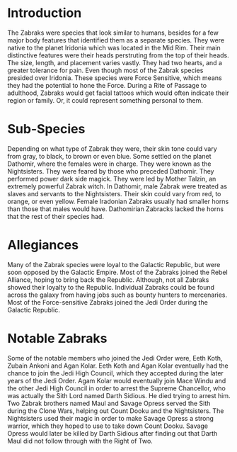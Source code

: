 # Introduction
The Zabraks were species that look similar to humans, besides for a few major body features that identified them as a separate species.
They were native to the planet Iridonia which was located in the Mid Rim.
Their main distinctive features were their heads perstruting from the top of their heads.
The size, length, and placement varies vastly.
They had two hearts, and a greater tolerance for pain.
Even though most of the Zabrak species presided over Iridonia.
These species were Force Sensitive, which means they had the potential to hone the Force.
During a Rite of Passage to adulthood, Zabraks would get facial tattoos which would often indicate their region or family.
Or, it could represent something personal to them.

# Sub-Species
Depending on what type of Zabrak they were, their skin tone could vary from gray, to black, to brown or even blue.
Some settled on the planet Dathomir, where the females were in charge.
They were known as the Nightsisters.
They were feared by those who preceded Dathomir.
They performed power dark side magick.
They were led by Mother Talzin, an extremely powerful Zabrak witch.
In Dathomir, male Zabrak were treated as slaves and servants to the Nightsisters.
Their skin could vary from red, to orange, or even yellow.
Female Iradonian Zabraks usually had smaller horns than those that males would have.
Dathomirian Zabracks lacked the horns that the rest of their species had.



# Allegiances
Many of the Zabrak species were loyal to the Galactic Republic, but were soon opposed by the Galactic Empire.
Most of the Zabraks joined the Rebel Alliance, hoping to bring back the Republic.
Although, not all Zabraks showed their loyalty to the Republic.
Individual Zabraks could be found across the galaxy from having jobs such as bounty hunters to mercenaries.
Most of the Force-sensitive Zabraks joined the Jedi Order during the Galactic Republic.



# Notable Zabraks
Some of the notable members who joined the Jedi Order were, Eeth Koth, Zubain Ankoni and Agan Kolar.
Eeth Koth and Agan Kolar eventually had the chance to join the Jedi High Council, which they accepted during the later years of the Jedi Order.
Agam Kolar would eventually join Mace Windu and the other Jedi High Council in order to arrest the Supreme Chancellor, who was actually the Sith Lord named Darth Sidious.
He died trying to arrest him.
Two Zabrak brothers named Maul and Savage Opress served the Sith during the Clone Wars, helping out Count Dooku and the Nightsisters.
The Nightsisters used their magic in order to make Savage Opress a strong warrior, which they hoped to use to take down Count Dooku.
Savage Opress would later be killed by Darth Sidious after finding out that Darth Maul did not follow through with the Right of Two.